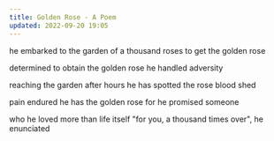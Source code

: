 ```yaml
---
title: Golden Rose - A Poem
updated: 2022-09-20 19:05
---
```


he embarked to
the garden of a thousand roses
to get the golden rose

determined to obtain
the golden rose
he handled adversity

reaching the garden
after hours
he has spotted the rose
blood shed

pain endured
he has the golden rose
for he promised someone

who he loved
more than life itself
"for you, a thousand times over", he enunciated
